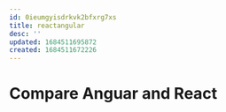 ```yaml
---
id: 0ieumgyisdrkvk2bfxrg7xs
title: reactangular
desc: ''
updated: 1684511695872
created: 1684511672226
---
```

# Compare Anguar and React 

